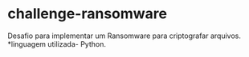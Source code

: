 # challenge-ransomware
Desafio para implementar um Ransomware para criptografar arquivos.
*linguagem utilizada- Python.
